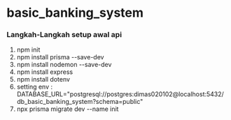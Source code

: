 # basic_banking_system

### Langkah-Langkah setup awal api
1. npm init
2. npm install prisma --save-dev
3. npm install nodemon --save-dev
4. npm install express
5. npm install dotenv
4. setting env :
DATABASE_URL="postgresql://postgres:dimas020102@localhost:5432/db_basic_banking_system?schema=public"
5. npx prisma migrate dev --name init
